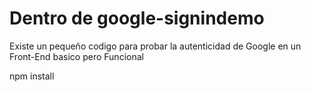 # Dentro de google-signindemo
Existe un pequeño codigo para probar la autenticidad de Google en un Front-End basico pero Funcional

npm install